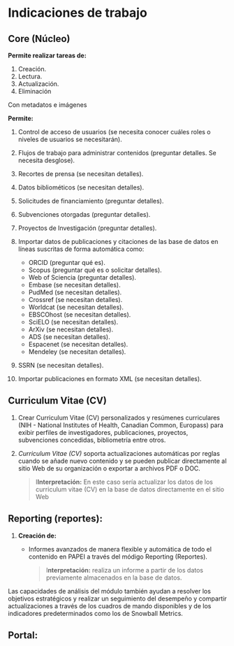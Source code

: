 # Indicaciones de trabajo

## Core (Núcleo)

**Permite realizar tareas de:**

1.  Creación.
2.  Lectura.
3.  Actualización.
4.  Eliminación

Con metadatos e imágenes

**Permite:**

1. Control de acceso de usuarios (se necesita conocer cuáles roles o niveles de usuarios se necesitarán).
2. Flujos de trabajo para administrar contenidos (preguntar detalles. Se necesita desglose).
3. Recortes de prensa (se necesitan detalles).
4. Datos bibliométicos (se necesitan detalles).
5. Solicitudes de financiamiento (preguntar detalles).
6. Subvenciones otorgadas (preguntar detalles).
7. Proyectos de Investigación (preguntar detalles).

8. Importar datos de publicaciones y citaciones de las base de datos en líneas suscritas de forma automática como:

    - ORCID (preguntar qué es).
    - Scopus (preguntar qué es o solicitar detalles).
    - Web of Sciencia (preguntar detalles).
    - Embase (se necesitan detalles).
    - PudMed (se necesitan detalles).
    - Crossref (se necesitan detalles).
    - Worldcat (se necesitan detalles).
    - EBSCOhost (se necesitan detalles).
    - SciELO (se necesitan detalles).
    - ArXiv (se necesitan detalles).
    - ADS (se necesitan detalles).
    - Espacenet (se necesitan detalles).
    - Mendeley (se necesitan detalles).

9. SSRN (se necesitan detalles).

10. Importar publicaciones en formato XML (se necesitan detalles).

## Curriculum Vitae (CV)

1. Crear Curriculum Vitae (CV) personalizados y resúmenes curriculares (NIH - National Institutes of Health, Canadian Common, Europass) para exibir perfiles de investigadores, publicaciones, proyectos, subvenciones concedidas, bibliometría entre otros.

2. _Curriculum Vitae (CV)_ soporta actualizaciones automáticas por reglas cuando se añade nuevo contenido y se pueden publicar directamente al sitio Web de su organización o exportar a archivos PDF o DOC.

    > I**Interpretación:** En este caso sería actualizar los datos de los curriculum vitae (CV) en la base de datos directamente en el sitio Web

## Reporting (reportes):

1.  **Creación de:**

    -   Informes avanzados de manera flexible y automática de todo el contenido en PAPEI a través del módigo Reporting (Reportes).

        > I**nterpretación:** realiza un informe a partir de los datos previamente almacenados en la base de datos.

Las capacidades de análisis del módulo también ayudan a resolver los objetivos estratégicos y realizar un seguimiento del desempeño y compartir actualizaciones a través de los cuadros de mando disponibles y de los indicadores predeterminados como los de Snowball Metrics.

## Portal:
